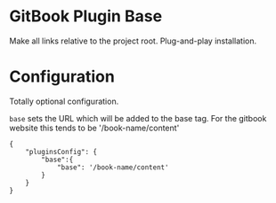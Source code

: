 # GitBook Plugin Base

Make all links relative to the project root. Plug-and-play installation.

# Configuration

Totally optional configuration.

`base` sets the URL which will be added to the base tag. For the gitbook website this tends to be '/book-name/content'

```
{
    "pluginsConfig": {
        "base":{
            "base": '/book-name/content'
        }
    }
}
```
